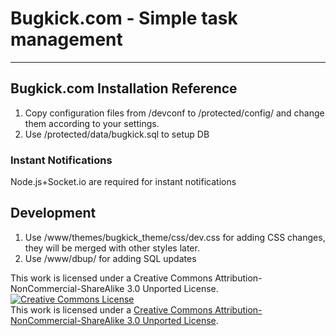 # Bugkick.com - Simple task management

----------

## Bugkick.com Installation Reference

1. Copy configuration files from /devconf to /protected/config/ and change them according to your settings.
2. Use /protected/data/bugkick.sql to setup DB

### Instant Notifications

Node.js+Socket.io are required for instant notifications

## Development

1. Use /www/themes/bugkick_theme/css/dev.css for adding CSS changes, they will be merged with other styles later.
2. Use /www/dbup/ for adding SQL updates




This work is licensed under a Creative Commons Attribution-NonCommercial-ShareAlike 3.0 Unported License.
<a rel="license" href="http://creativecommons.org/licenses/by-nc-sa/3.0/deed.en_US"><img alt="Creative Commons License" style="border-width:0" src="http://i.creativecommons.org/l/by-nc-sa/3.0/80x15.png" /></a><br />This work is licensed under a <a rel="license" href="http://creativecommons.org/licenses/by-nc-sa/3.0/deed.en_US">Creative Commons Attribution-NonCommercial-ShareAlike 3.0 Unported License</a>.
